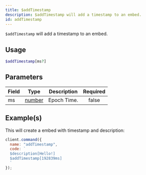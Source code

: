 ```yaml
---
title: $addTimestamp
description: $addTimestamp will add a timestamp to an embed.
id: addTimestamp
---
```


`$addTimestamp` will add a timestamp to an embed.

## Usage

```php
$addTimestamp[ms?]
```

## Parameters

| Field | Type                                                                                              | Description | Required |
| ----- | ------------------------------------------------------------------------------------------------- | ----------- | :------: |
| ms    | [number](https://developer.mozilla.org/en-US/docs/Web/JavaScript/Reference/Global_Objects/Number) | Epoch Time. |  false   |

## Example(s)

This will create a embed with timestamp and description:

```javascript
client.command({
  name: "addTimestamp",
  code: `
  $description[Hello!]
  $addTimestamp[192839ms]
  `
});
```
